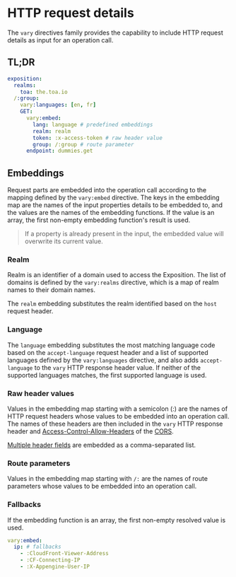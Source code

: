 # HTTP request details

The `vary` directives family provides the capability to include HTTP request details as input for an
operation call.

## TL;DR

```yaml
exposition:
  realms:
    toa: the.toa.io
  /:group:
    vary:languages: [en, fr]
    GET:
      vary:embed:
        lang: language # predefined embeddings
        realm: realm
        token: :x-access-token # raw header value
        group: /:group # route parameter
      endpoint: dummies.get
```

## Embeddings

Request parts are embedded into the operation call according to the mapping
defined by the `vary:embed` directive.
The keys in the embedding map are the names of the input properties details to be embedded to,
and the values are the names of the embedding functions.
If the value is an array, the first non-empty embedding function's result is used.

> If a property is already present in the input, the embedded value will overwrite its current
> value.

### Realm

Realm is an identifier of a domain used to access the Exposition.
The list of domains is defined by the `vary:realms` directive,
which is a map of realm names to their domain names.

The `realm` embedding substitutes the realm identified based on the `host` request header.

### Language

The `language` embedding substitutes the most matching language code based on the `accept-language`
request header and a list of supported languages defined by the `vary:languages` directive, and also
adds `accept-language` to the `vary` HTTP response header value.
If neither of the supported languages matches, the first supported language is used.

### Raw header values

Values in the embedding map starting with a semicolon (:) are the names of HTTP request headers
whose values to be embedded into an operation call.
The names of these headers are then included in the `vary` HTTP response header
and [Access-Control-Allow-Headers](https://developer.mozilla.org/en-US/docs/Web/HTTP/Headers/Access-Control-Allow-Headers)
of the [CORS](protocol.md#cors).

[Multiple header fields](https://www.w3.org/Protocols/rfc2616/rfc2616-sec4.html#sec4.2) are embedded
as a comma-separated list.

### Route parameters

Values in the embedding map starting with `/:` are the names of route parameters whose values
to be embedded into an operation call.

### Fallbacks

If the embedding function is an array, the first non-empty resolved value is used.

```yaml
vary:embed:
  ip: # fallbacks
    - :CloudFront-Viewer-Address
    - :CF-Connecting-IP
    - :X-Appengine-User-IP
```
